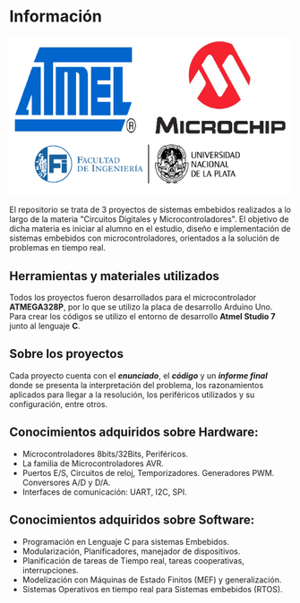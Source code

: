 # Información
![Portada](img.png) 

El repositorio se trata de 3 proyectos de sistemas embebidos realizados a lo largo de la materia "Circuitos Digitales y Microcontroladores". El objetivo de dicha materia es iniciar al alumno en el estudio, diseño e implementación de sistemas embebidos con microcontroladores, orientados a la solución de problemas en tiempo real.

## Herramientas y materiales utilizados
Todos los proyectos fueron desarrollados para el microcontrolador **ATMEGA328P**, por lo que se utilizo la placa de desarrollo Arduino Uno. Para crear los códigos se utilizo el entorno de desarrollo **Atmel Studio 7** junto al lenguaje **C**.

## Sobre los proyectos
Cada proyecto cuenta con el ***enunciado***, el ***código*** y un ***informe final*** donde se presenta la interpretación del problema, los razonamientos aplicados para llegar a la resolución, los periféricos utilizados y su configuración, entre otros. 

## Conocimientos adquiridos sobre Hardware:
- Microcontroladores 8bits/32Bits, Periféricos.
- La familia de Microcontroladores AVR.
- Puertos E/S, Circuitos de reloj, Temporizadores. Generadores PWM. Conversores A/D y D/A.
- Interfaces de comunicación: UART, I2C, SPI.
## Conocimientos adquiridos sobre Software:
- Programación en Lenguaje C para sistemas Embebidos.
- Modularización, Planificadores, manejador de dispositivos.
- Planificación de tareas de Tiempo real, tareas cooperativas, interrupciones.
- Modelización con Máquinas de Estado Finitos (MEF) y generalización.
- Sistemas Operativos en tiempo real para Sistemas embebidos (RTOS).
